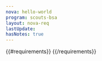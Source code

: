 ```yaml
---
nova: hello-world
program: scouts-bsa
layout: nova-req
lastUpdate:
hasNotes: true
---
```


{{#requirements}}
{{/requirements}}
